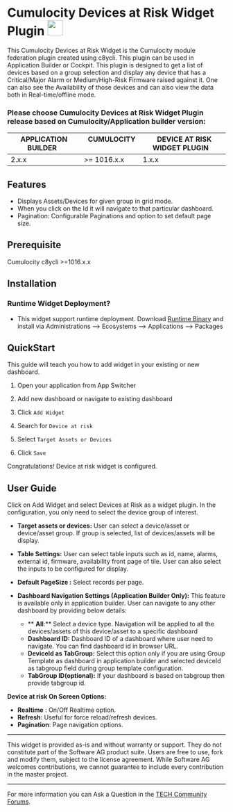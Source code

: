 # Cumulocity Devices at Risk Widget Plugin [<img width="35" src="https://user-images.githubusercontent.com/32765455/211497905-561e9197-18b9-43d5-a023-071d3635f4eb.png"/>](https://github.com/SoftwareAG/cumulocity-device-at-risk-widget-plugin/releases/download/1.0.2/sag-ps-pkg-device-at-risk-runtime-widget-1.0.2.zip)

This Cumulocity Devices at Risk Widget is the Cumulocity module federation plugin created using c8ycli. This plugin can be used in Application Builder or Cockpit. This plugin is designed to get a list of devices based on a group selection and display any device that has a Critical/Major Alarm or Medium/High-Risk Firmware raised against it.
One can also see the Availability of those devices and can also view the data both in Real-time/offline mode.

### Please choose Cumulocity Devices at Risk Widget Plugin release based on Cumulocity/Application builder version:

|APPLICATION BUILDER &nbsp; | &nbsp; CUMULOCITY &nbsp; |&nbsp;  DEVICE AT RISK WIDGET PLUGIN &nbsp; |
|--------------------|------------|------------------------------|
| 2.x.x                | >= 1016.x.x| 1.x.x                        |

## Features
 - Displays Assets/Devices for given group in grid mode.
 - When you click on the Id it will navigate to that particular dashboard.  
 - Pagination: Configurable Paginations and option to set default page size.

## Prerequisite
   Cumulocity c8ycli >=1016.x.x
   
## Installation

  
### Runtime Widget Deployment?

* This widget support runtime deployment. Download [Runtime Binary](https://github.com/SoftwareAG/cumulocity-device-at-risk-widget-plugin/releases/download/1.0.2/sag-ps-pkg-device-at-risk-runtime-widget-1.0.2.zip) and install via Administrations --> Ecosystems --> Applications --> Packages 

## QuickStart

This guide will teach you how to add widget in your existing or new dashboard.

1.  Open your application from App Switcher
    
2.  Add new dashboard or navigate to existing dashboard
    
3.  Click  `Add Widget`
    
4.  Search for  `Device at risk`
    
5.  Select  `Target Assets or Devices`
    
6.  Click  `Save`
    
Congratulations! Device at risk widget is configured.

## User Guide
Click on Add Widget and select Devices at Risk as a widget plugin. In the configuration, you only need to select the device group of interest.
-   **Target assets or devices:**  User can select a device/asset or device/asset group. If group is selected, list of devices/assets will be display.
    
-   **Table Settings:**  User can select table inputs such as  id, name, alarms, external id, firmware, availability  front page of tile. User can also select the inputs  to be configured for display.
    
-   **Default PageSize  :** Select records per page.
    
-   **Dashboard Navigation Settings (Application Builder Only):**  This feature is available only in application builder. User can navigate to any other dashboard by providing below details:
    -  ** **All**:**  Select a device type. Navigation will be applied to all the devices/assets of this device/asset to a specific dashboard
    -   **Dashboard ID:**  Dashboard ID of a dashboard where user need to navigate. You can find dashboard id in browser URL.
    -   **DeviceId as TabGroup:**  Select this option only if you are using Group Template as dashboard in application builder and selected deviceId as tabgroup field during group template configuration.
    -   **TabGroup ID(optional):**  If your dashboard is based on tabgroup then provide tabgroup id.
        
**Device at risk On Screen Options:**

-   **Realtime**  : On/Off Realtime option.
-   **Refresh**: Useful for force reload/refresh devices.
-   **Pagination**: Page navigation options.


------------------------------

This widget is provided as-is and without warranty or support. They do not constitute part of the Software AG product suite. Users are free to use, fork and modify them, subject to the license agreement. While Software AG welcomes contributions, we cannot guarantee to include every contribution in the master project.
_____________________
For more information you can Ask a Question in the [TECH Community Forums](https://tech.forums.softwareag.com/tag/Cumulocity-IoT).
